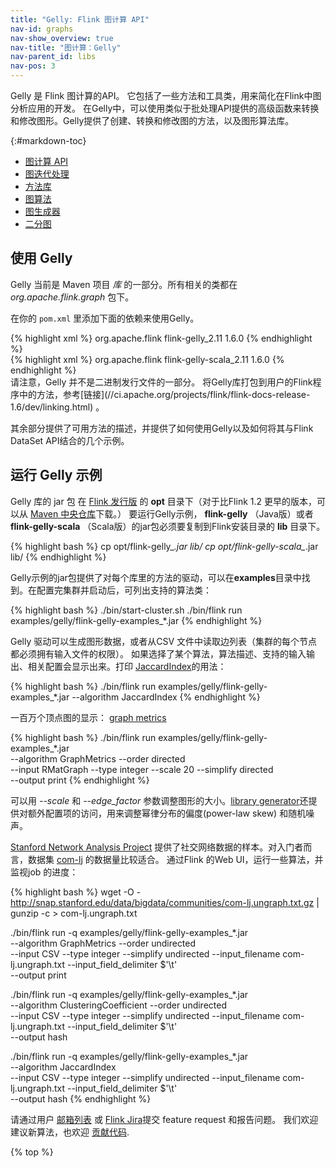 ```yaml
---
title: "Gelly: Flink 图计算 API"
nav-id: graphs
nav-show_overview: true
nav-title: "图计算：Gelly"
nav-parent_id: libs
nav-pos: 3
---
```

<!--
Licensed to the Apache Software Foundation (ASF) under one
or more contributor license agreements.  See the NOTICE file
distributed with this work for additional information
regarding copyright ownership.  The ASF licenses this file
to you under the Apache License, Version 2.0 (the
"License"); you may not use this file except in compliance
with the License.  You may obtain a copy of the License at

  http://www.apache.org/licenses/LICENSE-2.0

Unless required by applicable law or agreed to in writing,
software distributed under the License is distributed on an
"AS IS" BASIS, WITHOUT WARRANTIES OR CONDITIONS OF ANY
KIND, either express or implied.  See the License for the
specific language governing permissions and limitations
under the License.
-->

Gelly 是 Flink 图计算的API。 它包括了一些方法和工具类，用来简化在Flink中图分析应用的开发。 在Gelly中，可以使用类似于批处理API提供的高级函数来转换和修改图形。Gelly提供了创建、转换和修改图的方法，以及图形算法库。

{:#markdown-toc}
* [图计算 API](graph_api.html)
* [图迭代处理](iterative_graph_processing.html)
* [方法库](library_methods.html)
* [图算法](graph_algorithms.html)
* [图生成器](graph_generators.html)
* [二分图](bipartite_graph.html)

使用 Gelly
---------

Gelly 当前是 Maven 项目 _库_ 的一部分。所有相关的类都在 _org.apache.flink.graph_ 包下。

在你的 `pom.xml` 里添加下面的依赖来使用Gelly。

<div class="codetabs" markdown="1">
<div data-lang="java" markdown="1">
{% highlight xml %}
<dependency>
    <groupId>org.apache.flink</groupId>
    <artifactId>flink-gelly_2.11</artifactId>
    <version>1.6.0</version>
</dependency>
{% endhighlight %}
</div>
<div data-lang="scala" markdown="1">
{% highlight xml %}
<dependency>
    <groupId>org.apache.flink</groupId>
    <artifactId>flink-gelly-scala_2.11</artifactId>
    <version>1.6.0</version>
</dependency>
{% endhighlight %}
</div>
</div>
请注意，Gelly 并不是二进制发行文件的一部分。 将Gelly库打包到用户的Flink程序中的方法，参考[链接](//ci.apache.org/projects/flink/flink-docs-release-1.6/dev/linking.html) 。

其余部分提供了可用方法的描述，并提供了如何使用Gelly以及如何将其与Flink DataSet API结合的几个示例。

运行 Gelly 示例
--------------

Gelly 库的 jar 包 在 [Flink 发行版](https://flink.apache.org/downloads.html "Apache Flink: Downloads") 的 **opt** 目录下（对于比Flink 1.2 更早的版本，可以从 [Maven 中央仓库](https://search.maven.org/search?q=flink+gelly)下载。） 要运行Gelly示例， **flink-gelly** （Java版）或者 **flink-gelly-scala** （Scala版）的jar包必须要复制到Flink安装目录的 **lib** 目录下。

{% highlight bash %}
cp opt/flink-gelly_*.jar lib/
cp opt/flink-gelly-scala_*.jar lib/
{% endhighlight %}

Gelly示例的jar包提供了对每个库里的方法的驱动，可以在**examples**目录中找到。在配置完集群并启动后，可列出支持的算法类：

{% highlight bash %}
./bin/start-cluster.sh
./bin/flink run examples/gelly/flink-gelly-examples_*.jar
{% endhighlight %}

Gelly 驱动可以生成图形数据，或者从CSV 文件中读取边列表（集群的每个节点都必须拥有输入文件的权限）。 如果选择了某个算法，算法描述、支持的输入输出、相关配置会显示出来。打印 [JaccardIndex](./library_methods.html#jaccard-index)的用法：

{% highlight bash %}
./bin/flink run examples/gelly/flink-gelly-examples_*.jar --algorithm JaccardIndex
{% endhighlight %}

一百万个顶点图的显示： [graph metrics](./library_methods.html#metric)

{% highlight bash %}
./bin/flink run examples/gelly/flink-gelly-examples_*.jar \
    --algorithm GraphMetrics --order directed \
    --input RMatGraph --type integer --scale 20 --simplify directed \
    --output print
{% endhighlight %}

可以用 _--scale_ 和 _--edge_factor_ 参数调整图形的大小。[library generator](./graph_generators.html#rmat-graph)还提供对额外配置项的访问，用来调整幂律分布的偏度(power-law skew) 和随机噪声。

[Stanford Network Analysis Project](http://snap.stanford.edu/data/index.html) 提供了社交网络数据的样本。对入门者而言，数据集 [com-lj](http://snap.stanford.edu/data/bigdata/communities/com-lj.ungraph.txt.gz) 的数据量比较适合。
通过Flink 的Web UI，运行一些算法，并监视job 的进度：

{% highlight bash %}
wget -O - http://snap.stanford.edu/data/bigdata/communities/com-lj.ungraph.txt.gz | gunzip -c > com-lj.ungraph.txt

./bin/flink run -q examples/gelly/flink-gelly-examples_*.jar \
    --algorithm GraphMetrics --order undirected \
    --input CSV --type integer --simplify undirected --input_filename com-lj.ungraph.txt --input_field_delimiter $'\t' \
    --output print

./bin/flink run -q examples/gelly/flink-gelly-examples_*.jar \
    --algorithm ClusteringCoefficient --order undirected \
    --input CSV --type integer --simplify undirected --input_filename com-lj.ungraph.txt --input_field_delimiter $'\t' \
    --output hash

./bin/flink run -q examples/gelly/flink-gelly-examples_*.jar \
    --algorithm JaccardIndex \
    --input CSV --type integer --simplify undirected --input_filename com-lj.ungraph.txt --input_field_delimiter $'\t' \
    --output hash
{% endhighlight %}

请通过用户 [邮箱列表](https://flink.apache.org/community.html#mailing-lists) 或 [Flink Jira](https://issues.apache.org/jira/browse/FLINK)提交 feature request 和报告问题。 我们欢迎建议新算法，也欢迎 [贡献代码](https://flink.apache.org/contribute-code.html).

{% top %}